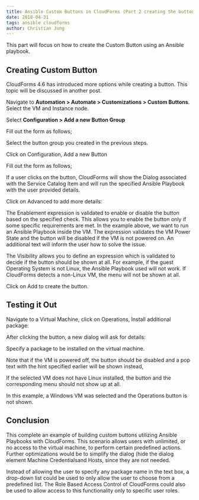 ```yaml
---     
title: Ansible Custom Buttons in CloudForms (Part 2 creating the button) 
date: 2018-04-31
tags: ansible cloudforms
author: Christian Jung
---
```


This part will focus on how to create the Custom Button using an Ansible playbook.

## Creating Custom Button ##

CloudForms 4.6 has introduced more options while creating a button. This topic will be discussed in
another post.

Navigate to **Automation >  Automate > Customizations > Custom Buttons**.
Select the VM and Instance node.

Select **Configuration > Add a new Button Group**

Fill out the form as follows;

Select the button group you created in the previous steps.

Click on Configuration, Add a new Button

Fill out the form as follows;

If a user clicks on the button, CloudForms will show the Dialog associated with the Service Catalog
Item and will run the specified Ansible Playbook with the user provided details.
  
Click on Advanced to add more details:

The Enablement expression is validated to enable or disable the button based on the specified
check. This allows you to enable the button only if some specific requirements are met. In the
example above, we want to run an Ansible Playbook inside the VM. The expression validates the VM
Power State and the button will be disabled if the VM is not powered on. An additional text will
inform the user how to solve the issue.
  
The Visibility allows you to define an expression which is validated to decide if the button should
be shown at all. For example, if the guest Operating System is not Linux, the Ansible Playbook used
will not work. If CloudForms detects a non-Linux VM, the menu will not be shown at all.
  
Click on Add to create the button.

## Testing it Out ##

Navigate to a Virtual Machine, click on Operations, Install additional package:

After clicking the button, a new dialog will ask for details:

Specify a package to be installed on the virtual machine.

Note that if the VM is powered off, the button should be disabled and a pop text with the hint
specified earlier will be shown instead,

If the selected VM does not have Linux installed, the button and the corresponding menu should not
show up at all.

In this example, a Windows VM was selected and the Operations button is not shown.

## Conclusion ##

This complete an example of building custom buttons utilizing Ansible Playbooks with CloudForms.
This scenario allows users with unlimited, or no access to the virtual machine, to perform certain
predefined actions. Further optimizations would be to simplify the dialog (hide the dialog element
Machine Credentialsand Hosts, since they are not needed.
  
Instead of allowing the user to specify any package name in the text box, a drop-down list could be
used to only allow the user to choose from a predefined list. The Role Based Access Control of
CloudForms could also be used to allow access to this functionality only to specific user roles.
